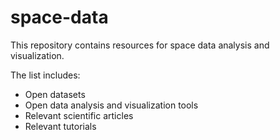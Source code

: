 # space-data
This repository contains resources for space data analysis and visualization.

The list includes:

- Open datasets
- Open data analysis and visualization tools
- Relevant scientific articles
- Relevant tutorials
